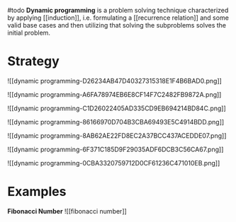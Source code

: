 #todo 
**Dynamic programming** is a problem solving technique characterized by applying [[induction]], i.e. formulating a [[recurrence relation]] and some valid base cases and then utilizing that solving the subproblems solves the initial problem. 


# Strategy

![[dynamic programming-D26234AB47D40327315318E1F4B6BAD0.png]]

![[dynamic programming-A6FA78974EB6E8CF14F7C2482FB9872A.png]]

![[dynamic programming-C1D26022405AD335CD9EB694214BD84C.png]]

![[dynamic programming-86166970D704B3CBA69493E5C4914BDD.png]]

![[dynamic programming-8AB62AE22FD8EC2A37BCC437ACEDDE07.png]]

![[dynamic programming-6F371C185D9F29035ADF6DCB3C56CA67.png]]

![[dynamic programming-0CBA3320759712D0CF61236C471010EB.png]]

# Examples

**Fibonacci Number**
![[fibonacci number]]
